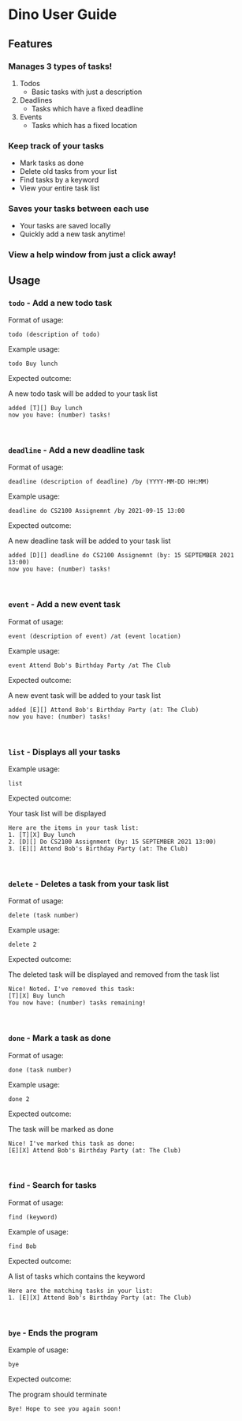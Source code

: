 
# Dino User Guide

## Features 

### Manages 3 types of tasks!
 1. Todos
	 - Basic tasks with just a description 
 2. Deadlines
	 - Tasks which have a fixed deadline
 3. Events
	 - Tasks which has a fixed location

### Keep track of your tasks
 - Mark tasks as done
 - Delete old tasks from your list
 - Find tasks by a keyword
 - View your entire task list

### Saves your tasks between each use
 - Your tasks are saved locally
 - Quickly add a new task anytime!

### View a help window from just a click away!

## Usage

### `todo` - Add a new todo task

Format of usage: 

`todo (description of todo)`

Example usage: 

`todo Buy lunch`

Expected outcome:

A new todo task will be added to your task list

```
added [T][] Buy lunch
now you have: (number) tasks! 
```
&nbsp;

### `deadline` - Add a new deadline task

Format of usage: 

`deadline (description of deadline) /by (YYYY-MM-DD HH:MM)`

Example usage: 

`deadline do CS2100 Assignemnt /by 2021-09-15 13:00`

Expected outcome:

A new deadline task will be added to your task list

```
added [D][] deadline do CS2100 Assignemnt (by: 15 SEPTEMBER 2021 13:00)
now you have: (number) tasks! 
```

&nbsp;

### `event` - Add a new event task

Format of usage:

`event (description of event) /at (event location)`

Example usage: 

`event Attend Bob's Birthday Party /at The Club`

Expected outcome:

A new event task will be added to your task list

```
added [E][] Attend Bob's Birthday Party (at: The Club)
now you have: (number) tasks! 
```

&nbsp;


### `list` - Displays all your tasks

Example usage: 

`list`

Expected outcome:

Your task list will be displayed

```
Here are the items in your task list:
1. [T][X] Buy lunch
2. [D][] Do CS2100 Assignment (by: 15 SEPTEMBER 2021 13:00)
3. [E][] Attend Bob's Birthday Party (at: The Club)
```

&nbsp;


### `delete` - Deletes a task from your task list

Format of usage:

`delete (task number)`

Example usage: 

`delete 2`

Expected outcome:

The deleted task will be displayed and removed from the task list

```
Nice! Noted. I've removed this task:
[T][X] Buy lunch
You now have: (number) tasks remaining! 
```

&nbsp;


### `done` - Mark a task as done

Format of usage: 

`done (task number)`

Example usage: 

`done 2`

Expected outcome:

The task will be marked as done

```
Nice! I've marked this task as done:
[E][X] Attend Bob's Birthday Party (at: The Club)
```

&nbsp;


### `find` - Search for tasks
Format of usage: 

`find (keyword)`

Example of usage: 

`find Bob`

Expected outcome:

A list of tasks which contains the keyword

```
Here are the matching tasks in your list:
1. [E][X] Attend Bob's Birthday Party (at: The Club)
```

&nbsp;


### `bye` - Ends the program

Example of usage: 

`bye`

Expected outcome:

The program should terminate 

```
Bye! Hope to see you again soon!
```
